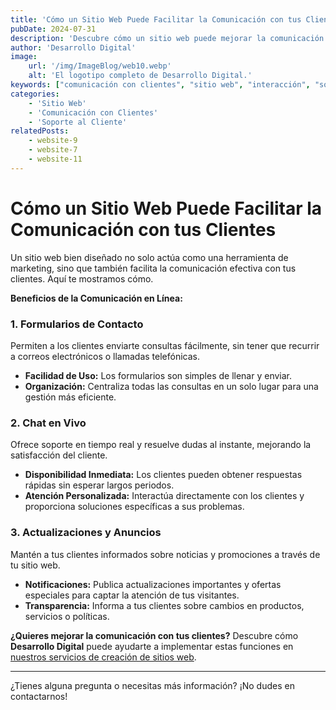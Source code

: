 ```yaml
---
title: 'Cómo un Sitio Web Puede Facilitar la Comunicación con tus Clientes'
pubDate: 2024-07-31
description: 'Descubre cómo un sitio web puede mejorar la comunicación con tus clientes y facilitar la interacción.'
author: 'Desarrollo Digital'
image:
    url: '/img/ImageBlog/web10.webp'
    alt: 'El logotipo completo de Desarrollo Digital.'
keywords: ["comunicación con clientes", "sitio web", "interacción", "soporte al cliente"]
categories:
    - 'Sitio Web'
    - 'Comunicación con Clientes'
    - 'Soporte al Cliente'
relatedPosts: 
    - website-9
    - website-7
    - website-11
---
```


# Cómo un Sitio Web Puede Facilitar la Comunicación con tus Clientes

Un sitio web bien diseñado no solo actúa como una herramienta de marketing, sino que también facilita la comunicación efectiva con tus clientes. Aquí te mostramos cómo.

**Beneficios de la Comunicación en Línea:**

### 1. **Formularios de Contacto**

Permiten a los clientes enviarte consultas fácilmente, sin tener que recurrir a correos electrónicos o llamadas telefónicas.

- **Facilidad de Uso:** Los formularios son simples de llenar y enviar.
- **Organización:** Centraliza todas las consultas en un solo lugar para una gestión más eficiente.

### 2. **Chat en Vivo**

Ofrece soporte en tiempo real y resuelve dudas al instante, mejorando la satisfacción del cliente.

- **Disponibilidad Inmediata:** Los clientes pueden obtener respuestas rápidas sin esperar largos periodos.
- **Atención Personalizada:** Interactúa directamente con los clientes y proporciona soluciones específicas a sus problemas.

### 3. **Actualizaciones y Anuncios**

Mantén a tus clientes informados sobre noticias y promociones a través de tu sitio web.

- **Notificaciones:** Publica actualizaciones importantes y ofertas especiales para captar la atención de tus visitantes.
- **Transparencia:** Informa a tus clientes sobre cambios en productos, servicios o políticas.

**¿Quieres mejorar la comunicación con tus clientes?** Descubre cómo **Desarrollo Digital** puede ayudarte a implementar estas funciones en [nuestros servicios de creación de sitios web](https://desarrollo-digital.com/servicios/website/).

---

¿Tienes alguna pregunta o necesitas más información? ¡No dudes en contactarnos!
